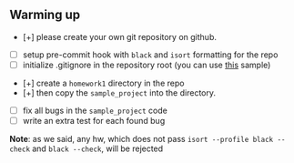 ## Warming up

- [+] please create your own git repository on github.
- [ ] setup pre-commit hook with `black` and `isort` formatting for the repo
- [ ] initialize .gitignore in the repository root (you can use [this](https://github.com/github/gitignore/blob/master/Python.gitignore) sample)
- [+] create a `homework1` directory in the repo
- [+] then copy the `sample_project` into the directory.
- [ ] fix all bugs in the `sample_project` code
- [ ] write an extra test for each found bug

**Note**: as we said, any hw, which does not pass `isort --profile black --check` and `black --check`, will be rejected
